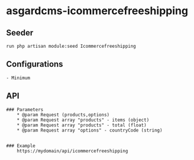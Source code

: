 # asgardcms-icommercefreeshipping

## Seeder

    run php artisan module:seed Icommercefreeshipping

## Configurations

    - Minimum
    
## API
    
    ### Parameters
        * @param Request (products,options)
        * @param Request array "products" - items (object) 
        * @param Request array "products" - total (float)
        * @param Request array "options" - countryCode (string)
        

    ### Example
        https://mydomain/api/icommercefreeshipping
